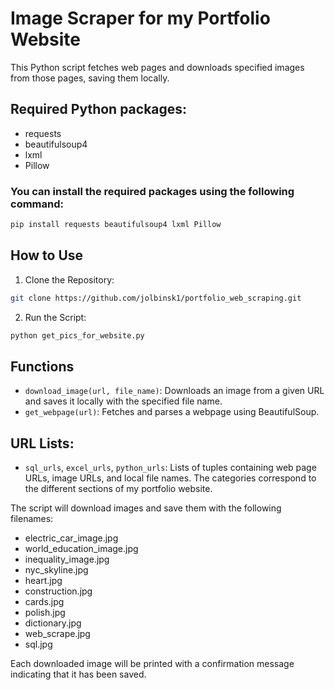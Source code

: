# Image Scraper for my Portfolio Website

This Python script fetches web pages and downloads specified images from those pages, saving them locally.

## Required Python packages:
- requests
- beautifulsoup4
- lxml
- Pillow

### You can install the required packages using the following command:

```bash
pip install requests beautifulsoup4 lxml Pillow
```

## How to Use

1) Clone the Repository:

```bash
git clone https://github.com/jolbinsk1/portfolio_web_scraping.git
```

2) Run the Script:

```bash
python get_pics_for_website.py
```

## Functions

- `download_image(url, file_name)`: Downloads an image from a given URL and saves it locally with the specified file name.
- `get_webpage(url)`: Fetches and parses a webpage using BeautifulSoup.

## URL Lists:

- `sql_urls`, `excel_urls`, `python_urls`: Lists of tuples containing web page URLs, image URLs, and local file names. The categories correspond to the different sections of my portfolio website.

The script will download images and save them with the following filenames:

- electric_car_image.jpg
- world_education_image.jpg
- inequality_image.jpg
- nyc_skyline.jpg
- heart.jpg
- construction.jpg
- cards.jpg
- polish.jpg
- dictionary.jpg
- web_scrape.jpg
- sql.jpg

Each downloaded image will be printed with a confirmation message indicating that it has been saved.


